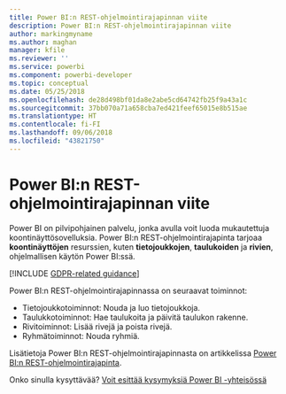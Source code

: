 ```yaml
---
title: Power BI:n REST-ohjelmointirajapinnan viite
description: Power BI:n REST-ohjelmointirajapinnan viite
author: markingmyname
ms.author: maghan
manager: kfile
ms.reviewer: ''
ms.service: powerbi
ms.component: powerbi-developer
ms.topic: conceptual
ms.date: 05/25/2018
ms.openlocfilehash: de28d498bf01da8e2abe5cd64742fb25f9a43a1c
ms.sourcegitcommit: 37bb070a71a658cba7ed421feef65015e8b515ae
ms.translationtype: HT
ms.contentlocale: fi-FI
ms.lasthandoff: 09/06/2018
ms.locfileid: "43821750"
---
```

# <a name="power-bi-rest-api-reference"></a>Power BI:n REST-ohjelmointirajapinnan viite

Power BI on pilvipohjainen palvelu, jonka avulla voit luoda mukautettuja koontinäyttösovelluksia. Power BI:n REST-ohjelmointirajapinta tarjoaa **koontinäyttöjen** resurssien, kuten **tietojoukkojen**, **taulukoiden** ja **rivien**, ohjelmallisen käytön Power BI:ssä.

[!INCLUDE [GDPR-related guidance](../includes/gdpr-hybrid-note.md)]

Power BI:n REST-ohjelmointirajapinnassa on seuraavat toiminnot:

* Tietojoukkotoiminnot: Nouda ja luo tietojoukkoja.
* Taulukkotoiminnot: Hae taulukoita ja päivitä taulukon rakenne.
* Rivitoiminnot: Lisää rivejä ja poista rivejä.
* Ryhmätoiminnot: Nouda ryhmiä.

Lisätietoja Power BI:n REST-ohjelmointirajapinnasta on artikkelissa [Power BI:n REST-ohjelmointirajapinta](https://docs.microsoft.com/rest/api/power-bi/).

Onko sinulla kysyttävää? [Voit esittää kysymyksiä Power BI -yhteisössä](http://community.powerbi.com/)